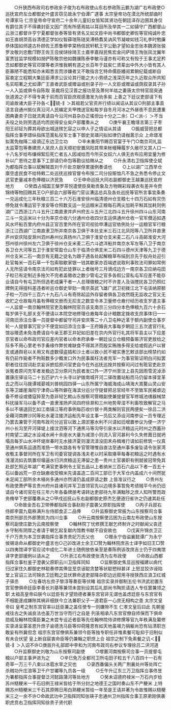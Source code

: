 <!-- { "loadSidebar": true } -->
　　○升狭西布政司右参政余子俊为右布政使山东右参政陈云鹏为湖广右布政使○巡抚宣府左佥都御史叶盛言窃见故永宁伯谭广逮事  太宗皇帝功在漠北所统部曲时号谭家马  仁宗皇帝命守宣府二十余年儿童妇女皆知其贤功在朝廷泽存边圉其身仅有爵位其子不得袭封臣又因广而有所感焉姑以耳目所及举其一二如镇守广西都督山云浙江都督许亨宁夏都督张泰等皆有贤名又如文臣中尚书都御史卿佐等官纯诚朴忠如王直胡濙高谷清德正学如仪智薛瑄陈琏吴溥杨翥吴讷风节凝峻如钱习礼李时勉廉恭体国如师逵古朴顾佐王质鲁穆李棠杨信民轩軏王宇公勤才望如金忠张本魏源张骏罗汝敬刘忠敷邝野王佐王卺侯琎徐琦王士嘉李嘉叚民焦宏金问萨琦王恂张凤沈翼年富贾铨监学规模如胡俨陈敬宗他如魏骥陈泰李敏马谨亦有可称又有殁于王事尤足矜念如都御史等官邓棨等者洪惟我朝有道之长百年于兹矣仁贤辈出中外大小皆有其人臣寡陋不能悉知亦未暇悉言而涉嫌者又不敢指言乞特命儒臣繙阅累朝纪载或断自  宸衷定立程期大集廷臣溥求公议论其行能之大小劳绩之浅深历年之久近取众所共知名实昭著之尤如谭广王直者武臣或赠谥或别录子孙一人文臣或赠谥或荫叙录其子孙一人入监或俱令自陈取  圣裁将见汉晋之报功至及萧何羊祜之妻唐太宗特官屈突通张道源之子不得专美于前而百官臣庶观感激发为劝多矣  上善之下廷议吏部请下有司谕故诸大臣子孙各＜锍-釒＞其祖若父官资并行绩以闻诏从其议○刑部主事袁洁言自通州抵仪真沿河人民编定夫甲拽送官船每岁自冬月河冰之外昼夜不息民遭重困典妻卖子日就流离请自今沿河州县杂办正徭但出十分之二余氵□＜派-氵＞不当夫役之处则劳逸适均而民得安业矣户部覆奏从之
　　○庚午襄王瞻墡言第三子枣阳王祁钲为葬其母欲出城送殡乞容之以申人子之情诏从其请
　　○振威营把总都指挥佥事李璟纵指挥范暠私役军士事下御史吴璘问拟如律仍请枷暠示众  上命璟准拟暠免枷降二级谪辽东边卫立功
　　○辛未重阳节赐百官宴于午门○南京司礼监太监覃包等奏建庶人吴庶人自天顺初安置凤阳其带来帐幔鞾履岁久敝尽又其人口一十八名岁给布缣绵絮后死亡者五人因减给而今所买女奴六人俱无衣布应用宜量为修补以广恩待之意事下工部请仍命包等勘议给赐从之
　　○升永清右卫指挥使仝斌为都指挥佥事以斌解贼首刘千斤赴京献俘累援例奏请也
　　○上以湖广江西旱仓廪空虚民食不给特敕二处巡抚巡按官督令布按二司分投赈恤凡不急之务悉令停止文武官吏量减本色俸粮以济民急
　　○壬申命巡抚大同右副都御史王越兼巡抚宣府地方
　　○癸酉占城国王槃罗茶悦遣使臣臭勒贡象及方物赐彩叚袭衣有差并令赍锦绮等物回赐其王○户部会六部等衙门官议漕运总兵及各处巡抚等官所言事宜条奏一兑运成化三年秋粮三百二十六万石淮安徐州临清德州仓支粮七十四万石如有灾伤停免就令漕运官于淮安等仓照数支运一兑运粮米正粮每石两尖加耗平斛其加耗则例湖广江西浙江六斗五升江南直隶并庐州府五斗五升江北四斗五升徐州四斗山东河南三斗一兑运米以十分为率京仓收六分通州仓收四分支运俱通州仓收一官军儧运如遇风水坏船百里内府州县正官百里外所在官司视验申漕运官依例处分一运粮官军行粮浙江江西湖广江南直隶卫所并南京各卫俱于本处支米三石江北凤阳等八卫所并直隶庐州安庆陆安滁州泗州寿州仪真扬州八卫俱于淮安仓支米麦二石八斗高邮淮安大河邳州徐州徐州左六卫俱于徐州仓支米麦二石六斗遮洋船并南京水军左等八卫于南京各卫仓大河等五卫于淮安常盈仓山东于临清仓俱支米二石四斗德州天津等九卫于德州仓支米二石一南京有无籍之徒名为跟子遇各处起解粮草布绢到京先于舣舟处迎引赴官每米一百石草一千包索取歇家银一钱其歇家亦百端遮说取利事败法司罪如常例人无所惩请令南京法司如有犯此徒罪以上者枷号三月谪戍边方一南京各卫应纳屯田子粒已有定制近多拖欠不完者盖徵收之数少管屯之官多各假公营私屯军应差不能存业请自今有屯卫所但选老成廉干者一人总理徵粮之时不许差人及诣搅扰各卫仍照红牌例无得擅科差违者听巡仓御史举劾一南京英武飞雄广武卫初拨江北下屯该纳原额子粒一万四千三百六十九石八斗有奇除起运外存留者俱各卫收然既无监收之官又无收贮之仓故每月虽有俸粮文册而无扣支之数宜令本卫量修仓廒付经历收支岁遣主事一人监督一南京翰林院官吏及翰林院官员该支南京三分四分本色俸粮九百六十余石每岁俱于礼部关支不便请以本院空地修理仓廒每年会计粮数定拨收支庶事体归一一河南旧添注佥事一员提督中都留守司并安庆等二十八卫屯种近革于额内副使佥事岁轮一人提督事冗官少不便宜如旧添注佥事一王府婚丧大事每岁朝廷三五次遣官行礼馆谷赠遗未免浩费请自今亲王郡王并妃如旧差在京内外官行礼其将军县主以下应差京官者以命布政司官应差内官者以命本府承奉一朝廷设立仓粮预备赈济官吏放给之际多不用心里老书手夤缘作弊贫难缺食不得其济而殷实贿赂多得支给或假逃户以冒支或通舆皂以关用又有虚数侵盗插和沙土者以致小民不被实惠乞敕该部出榜禁约如有仍前作毙者不拘赃数多少概发口外为民事属枉法者充军一为事官赃证明白问拟罢职者往往捏词赴京妄诉摭拾原问官吏自今在外巡抚巡按并按察司问过有赃官吏赴京诉冤者原问充军者发极边卫分原问为民者发口外一济宁州至汶上县先因雨雪泥淖添置康庄驿设马二十五匹驴六十头寻以驴拨南城开河二驿改置站船而马仍留本驿宜革去之而以马拨谭城晏城刘普桃园四驿一山东所属宁海威海成山靖海大嵩鳌山灵山安东等卫雄崖海阳宁津奇山等所僻在海滨分巡分守提督把总官经年不至致军民被虐边备不修设或倭寇猝至为患非轻乞敕山东按察司管粮副使兼提督官军修城池缮器械禁科扰操军马以备不虞一直隶淮扬庐凤四府徐滁和三州地势卑湿不利畜牧致解官之马多以不堪退回乞如江南镇江等府事例每匹收价银十两类解则官民两便矣一徐吕二洪全藉河南脾沙冈等处水灌注接济运船先年设主事一员后又添设河南参议一员专理近乃罢去兼管于河南布政司分巡官以致上源淤塞水利不兴请如旧增置参议为便一济宁州小长沟至开河驿堤上接汶泗等河下通黑马等沟导引泉水以济粮运元时州之西蓄孙村南望二湖之水设减水闸十余座水大量为减泄小则流入官河甚利今久失修葺日就坍塌且每岁山水冲坏堤岸春时无水接济夏则漫流渰没田禾舟楫难行请如前修筑一仪真至通州俱系运道而淮扬一带水路各有专官管理惟自直沽至通州事多废坠请令张家湾收甎主事督同所在军卫有司委官提调各浅夫老以时采取摏草每春初粮运之时遇有水浅漫流如去筑置坝堰逼水归洪庶粮运无滞留之患一贵州土官袭职有例就彼冠带免其赴部乞照近年湖广考满官吏事例令土官五品以上者纳米三百石六品以下者一百五十石以备凶荒一京仓缺廒收受粮米先请盖造二百间工部已于大军仓内盖成六十间然犹未足闻工部所余木植尚多通州亦然请仍盖成原请之数  上皆准议行之
　　○贵州左布政使萧俨等言贵州府州县诸司并军卫首领官先以边境多事暂免考绩贼平今尚仍旧请自今诸司官在任三年六年各备牌册考语转达吏部待九年满黜陟之庶人知所警而政务脩举下吏部覆奏从之○甲戌巡抚山东右副都御史原杰乞便道归省许之仍速其赴任
　　○命故金吾右卫带俸都指挥佥事赵刚子震袭父原职指挥使
　　○丙子兵部右侍郎李震九载秩满升左侍郎食正二品俸
　　○升监察御史常振为山东按察司佥事南京刑部员外郎萧凯为四川佥事
　　○升云南按察使吕囦为云南左布政使山东按察司副使庄歙为云南按察使
　　○翰林院丁忧修撰王献乞终制许之时献闻父丧还乡守制有阴厚之者请于朝乞起复献内馆教书献不自安故也
　　○戊寅升锦衣卫正千户万贵为本卫世袭指挥佥事贵贵妃万氏父也
　　○赠永宁伯谥襄懿谭广为永宁侯锡诰命从都御史叶盛言也○己卯改进士余王□赞为翰林院庶吉士译字如旧王□赞以四夷馆译字官应试中成化二年进士随例放依亲至是奏陈例该改庶吉士仍于四夷馆译字吏部援例以请从之
　　○升浙江右布政使张清为左布政使
　　○命故山西都指挥佥事杜鉴子澄袭父原职云川卫指挥同知
　　○监察御史焦显巡按福建以病代归过家住久都御史林聪奏停其俸显至京诬聪贪婪等状聪愬辩甚详  上怒显狡诈诬陷堂上官诏三法司锦衣卫廷鞫之显伏罪命送吏部降杂职边远叙用寻授狭西庄浪卫红城子驿丞
　　○左春坊左庶子黎淳等奏臣等伏睹  祖宗实录并御制五伦书洪武初置东宫官僚俱命廷臣李善长刘基等兼领未尝别设其后礼部尚书陶凯请选人专任罢兼领之职  太祖高皇帝曰朕今以廷臣有才望勋德者兼东宫官非无谓也盖虑廷臣与东宫官有不相能遂成嫌隙其祸非细朕今立法兼职父子一道君臣一心庶无相构之患  太宗文皇帝曰  皇考之制东宫官率以廷臣兼之盖任使专一则嫌隙不生  仁孝文皇后曰此  先朝鉴戒往古之失诚良法也虽万世当守而行之自是  列圣相承凡东宫官僚自师保而下俱命勋戚及翰林院儒臣兼之未尝专设近者臣等先任翰林院侍讲修撰等官九年秩满及纂修实录进呈蒙圣恩升庶子谕德洗马臣等仰荷隆恩有如天地虽竭力捐躯尚恐有玷清职岂敢妄有所冀但念  祖宗东宫官僚俱系兼领今臣等独专职任非惟素餐可耻抑于旧制似有未合伏望  皇上断自宸衷命臣等仍兼翰之职庶上合  祖宗之制下免素餐之讥＜锍-釒＞入诏不许○庚辰升礼部郎中李和为河南布政司右参议专理徐吕二洪河道
　　○升监察御史刘敬为山东按察司副使
　　○增置河南按察司佥事一员提督屯粮以户部主事尹进为之
　　○辛巳免万全都司卫所屯田子粒五千八百四十一石有奇草一万三千八束以冰雹水旱之灾也
　　○录西番偏头关两广荆襄处州等处阵亡杀贼功升庄浪等卫千户甘瓛等九员各一级
　　○壬午升辽东三万卫指挥佥事佟昱为署都指挥佥事提督泛河懿路蒲河等处地方
　　○癸未诏德府禄米一万石内岁给苏州糙粳米一千石旧例王禄米皆给于所分封之地德王之国时奏山东不产粳米  上特赐苏州糙粳米三千石其原赐日用白熟粳米暂给一年至是王请并著为令故惟赐以糙粳米三之一余不许○命故武功中卫指挥同知张瑛子忠通州卫州指挥佥事王原弟刚俱袭职虎贲右卫指挥同知徐贵子贤代职

